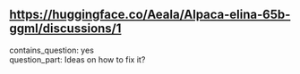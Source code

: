 ## https://huggingface.co/Aeala/Alpaca-elina-65b-ggml/discussions/1

contains_question: yes  
question_part: Ideas on how to fix it?